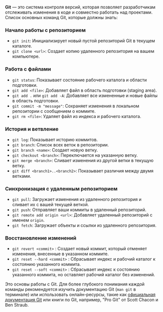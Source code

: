 
**Git** — это система контроля версий, которая позволяет разработчикам отслеживать изменения в коде и совместно работать над проектами. Список основных команд Git, которые должны знать:

### Начало работы с репозиторием

- `git init`: Инициализирует новый пустой репозиторий Git в текущем каталоге.
- `git clone <url>`: Создает копию удаленного репозитория на вашем компьютере.

### Работа с файлами

- `git status`: Показывает состояние рабочего каталога и области подготовки.
- `git add <file>`: Добавляет файл в область подготовки (staging area).
- `git add .` или `git add -A`: Добавляет все измененные и новые файлы в область подготовки.
- `git commit -m "message"`: Сохраняет изменения в локальном репозитории с сообщением о коммите.
- `git rm <file>`: Удаляет файл из индекса и рабочего каталога.

### История и ветвление

- `git log`: Показывает историю коммитов.
- `git branch`: Список всех веток в репозитории.
- `git branch <name>`: Создает новую ветку.
- `git checkout <branch>`: Переключается на указанную ветку.
- `git merge <branch>`: Сливает изменения из другой ветки в текущую ветку.
- `git diff <branch1>..<branch2>`: Показывает различия между двумя ветками.

### Синхронизация с удаленным репозиторием

- `git pull`: Загружает изменения из удаленного репозитория и сливает их с вашей текущей веткой.
- `git push`: Отправляет ваши коммиты в удаленный репозиторий.
- `git remote add origin <url>`: Добавляет удаленный репозиторий с именем `origin`.
- `git fetch`: Загружает объекты и ссылки из удаленного репозитория.

### Восстановление изменений

- `git revert <commit>` : Создает новый коммит, который отменяет изменения, внесенные в указанном коммите.
- `git reset --hard <commit>` : Сбрасывает индекс и рабочий каталог к состоянию указанного коммита.
- `git reset --soft <commit>` : Сбрасывает индекс к состоянию указанного коммита, но оставляет рабочий каталог без изменений.

Это основы работы с Git. Для более глубокого понимания каждой команды рекомендуется изучить документацию Git (`man git` в терминале) или использовать онлайн-ресурсы, такие как [официальная документация Git](https://git-scm.com/doc) или книги по Git, например, "Pro Git" от Scott Chacon и Ben Straub.

